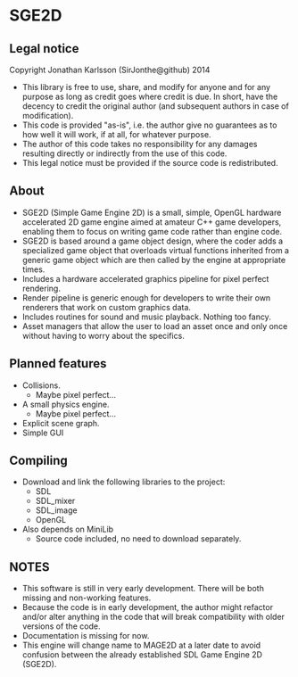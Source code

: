SGE2D
=====

Legal notice
------------
Copyright Jonathan Karlsson (SirJonthe@github) 2014

* This library is free to use, share, and modify for anyone and for any purpose
  as long as credit goes where credit is due. In short, have the decency to
  credit the original author (and subsequent authors in case of modification).
* This code is provided "as-is", i.e. the author give no guarantees as to how
  well it will work, if at all, for whatever purpose.
* The author of this code takes no responsibility for any damages resulting
  directly or indirectly from the use of this code.
* This legal notice must be provided if the source code is redistributed.

About
-----
* SGE2D (Simple Game Engine 2D) is a small, simple, OpenGL hardware accelerated
  2D game engine aimed at amateur C++ game developers, enabling them to focus on
  writing game code rather than engine code.
* SGE2D is based around a game object design, where the coder adds a specialized game
  object that overloads virtual functions inherited from a generic game object which
  are then called by the engine at appropriate times.
* Includes a hardware accelerated graphics pipeline for pixel perfect rendering.
* Render pipeline is generic enough for developers to write their own renderers that
  work on custom graphics data.
* Includes routines for sound and music playback. Nothing too fancy.
* Asset managers that allow the user to load an asset once and only once without having
  to worry about the specifics.

Planned features
----------------
* Collisions.
  - Maybe pixel perfect...
* A small physics engine.
  - Maybe pixel perfect...
* Explicit scene graph.
* Simple GUI

Compiling
---------
* Download and link the following libraries to the project:
  - SDL
  - SDL_mixer
  - SDL_image
  - OpenGL
* Also depends on MiniLib
  - Source code included, no need to download separately.

NOTES
-----
* This software is still in very early development. There will be both missing and non-working
  features.
* Because the code is in early development, the author might refactor and/or alter anything in
  the code that will break compatibility with older versions of the code.
* Documentation is missing for now.
* This engine will change name to MAGE2D at a later date to avoid confusion between the already
  established SDL Game Engine 2D (SGE2D).

